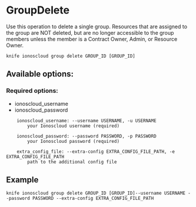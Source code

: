 # GroupDelete

Use this operation to delete a single group. Resources that are assigned to the group are NOT deleted, but are no longer accessible to the group members unless the member is a Contract Owner, Admin, or Resource Owner.

```text
knife ionoscloud group delete GROUP_ID [GROUP_ID]
```

## Available options:

### Required options:

* ionoscloud\_username
* ionoscloud\_password

```text
    ionoscloud_username: --username USERNAME, -u USERNAME
        your Ionoscloud username (required)

    ionoscloud_password: --password PASSWORD, -p PASSWORD
        your Ionoscloud password (required)

    extra_config_file: --extra-config EXTRA_CONFIG_FILE_PATH, -e EXTRA_CONFIG_FILE_PATH
        path to the additional config file

```
## Example

```text
knife ionoscloud group delete GROUP_ID [GROUP_ID]--username USERNAME --password PASSWORD --extra-config EXTRA_CONFIG_FILE_PATH
```

